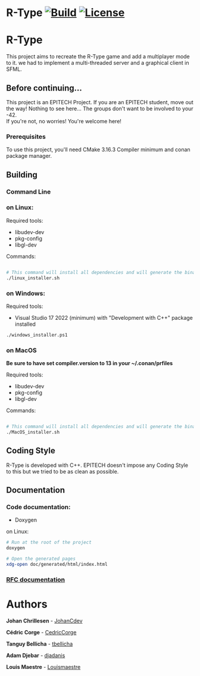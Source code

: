 R-Type
[![Build](https://github.com/JohanCDev/R-Type/actions/workflows/build.yml/badge.svg)](https://github.com/JohanCDev/R-Type/actions/workflows/mirror.yml)
[![License](https://img.shields.io/github/license/JohanCDev/R-Type)](https://github.com/JohanCDev/R-Type)
====

# R-Type

This project aims to recreate the R-Type game and add a multiplayer mode to it. we had to implement a multi-threaded server and a graphical client in SFML.

## Before continuing...

This project is an EPITECH Project. If you are an EPITECH student, move out the way! Nothing to see here... The groups don't want to be involved to your -42.<br/>If you're not, no worries! You're welcome here!

### Prerequisites

To use this project, you'll need CMake 3.16.3 Compiler minimum and conan package manager.

## Building

### **Command Line**

### on Linux:

Required tools:

- libudev-dev
- pkg-config
- libgl-dev

Commands:

```sh

# This command will install all dependencies and will generate the binaries needed for the project
./linux_installer.sh

```

### on Windows:

Required tools:

- Visual Studio 17 2022 (minimum) with "Development with C++" package installed

```sh
./windows_installer.ps1
```

### on MacOS

**Be sure to have set compiler.version to 13 in your ~/.conan/prfiles**

Required tools:

- libudev-dev
- pkg-config
- libgl-dev

Commands:

```sh

# This command will install all dependencies and will generate the binaries needed for the project
./MacOS_installer.sh

```

## Coding Style

R-Type is developed with C++. EPITECH doesn't impose any Coding Style to this but we tried to be as clean as possible.

## Documentation

### **Code documentation:**

- Doxygen

on Linux:

```sh
# Run at the root of the project
doxygen

# Open the generated pages
xdg-open doc/generated/html/index.html
```

### [**RFC documentation**](https://vivacious-hockey-270.notion.site/RFC-c84eaf8ef30541b2992558992e0b03bd)

# Authors

**Johan Chrillesen** - [JohanCdev](https://github.com/JohanCDev)

**Cédric Corge** - [CedricCorge](https://github.com/CedricCORGE)

**Tanguy Bellicha** - [tbellicha](https://github.com/tbellicha)

**Adam Djebar** - [djadanis](https://github.com/djadanis)

**Louis Maestre** - [Louismaestre](https://github.com/Louismaestre)
